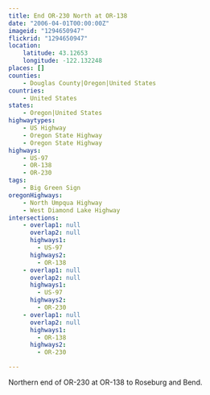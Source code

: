 ```yaml
---
title: End OR-230 North at OR-138
date: "2006-04-01T00:00:00Z"
imageid: "1294650947"
flickrid: "1294650947"
location:
    latitude: 43.12653
    longitude: -122.132248
places: []
counties:
    - Douglas County|Oregon|United States
countries:
    - United States
states:
    - Oregon|United States
highwaytypes:
    - US Highway
    - Oregon State Highway
    - Oregon State Highway
highways:
    - US-97
    - OR-138
    - OR-230
tags:
    - Big Green Sign
oregonHighways:
    - North Umpqua Highway
    - West Diamond Lake Highway
intersections:
    - overlap1: null
      overlap2: null
      highways1:
        - US-97
      highways2:
        - OR-138
    - overlap1: null
      overlap2: null
      highways1:
        - US-97
      highways2:
        - OR-230
    - overlap1: null
      overlap2: null
      highways1:
        - OR-138
      highways2:
        - OR-230

---
```

Northern end of OR-230 at OR-138 to Roseburg and Bend.